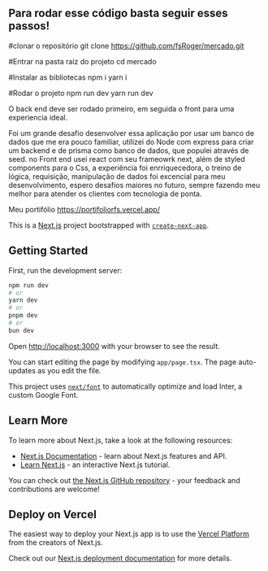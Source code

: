 Para rodar esse código basta seguir esses passos!
-------------------------------------------------

#clonar o repositório
git clone https://github.com/fsRoger/mercado.git

#Entrar na pasta raiz do projeto
cd mercado

#Instalar as bibliotecas
npm i 
yarn i

#Rodar o projeto
npm run dev
yarn run dev

O back end deve ser rodado primeiro, em seguida o front
para uma experiencia ideal.

Foi um grande desafio desenvolver essa aplicação por usar um banco de dados que me era pouco familiar, utilizei do Node com express para criar um backend e de prisma como banco de dados, que populei através de seed. no Front end usei react com seu frameowrk next, além de styled components para o Css, a experiência foi enrriquecedora, o treino de lógica, requisição, manipulação de dados foi excencial para meu desenvolvimento, espero desafios maiores no futuro, sempre fazendo meu melhor para atender os clientes com tecnologia de ponta.

Meu portifólio https://portifoliorfs.vercel.app/

This is a [Next.js](https://nextjs.org/) project bootstrapped with [`create-next-app`](https://github.com/vercel/next.js/tree/canary/packages/create-next-app).

## Getting Started

First, run the development server:

```bash
npm run dev
# or
yarn dev
# or
pnpm dev
# or
bun dev
```

Open [http://localhost:3000](http://localhost:3000) with your browser to see the result.

You can start editing the page by modifying `app/page.tsx`. The page auto-updates as you edit the file.

This project uses [`next/font`](https://nextjs.org/docs/basic-features/font-optimization) to automatically optimize and load Inter, a custom Google Font.

## Learn More

To learn more about Next.js, take a look at the following resources:

- [Next.js Documentation](https://nextjs.org/docs) - learn about Next.js features and API.
- [Learn Next.js](https://nextjs.org/learn) - an interactive Next.js tutorial.

You can check out [the Next.js GitHub repository](https://github.com/vercel/next.js/) - your feedback and contributions are welcome!

## Deploy on Vercel

The easiest way to deploy your Next.js app is to use the [Vercel Platform](https://vercel.com/new?utm_medium=default-template&filter=next.js&utm_source=create-next-app&utm_campaign=create-next-app-readme) from the creators of Next.js.

Check out our [Next.js deployment documentation](https://nextjs.org/docs/deployment) for more details.
